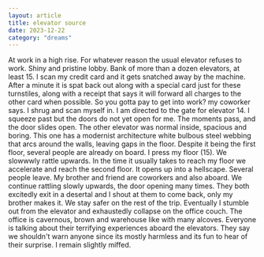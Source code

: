 ```yaml
---
layout: article
title: elevator source
date: 2023-12-22
category: "dreams"
---
```


At work in a high rise. For whatever reason the usual elevator refuses to work.
Shiny and pristine lobby. Bank of more than a dozen elevators, at least 15.  I scan my credit card and it gets snatched away by the machine. After a minute it is spat back out along with a special card just for these turnstiles, along with a receipt that says it will forward all charges to the other card when possible.
So you gotta pay to get into work? my coworker says.
I shrug and scan myself in. I am directed to the gate for elevator 14. I squeeze past but the doors do not yet open for me. The moments pass, and the door slides open.
The other elevator was normal inside, spacious and boring. This one has a modernist architecture white bulbous steel webbing that arcs around the walls, leaving gaps in the floor. Despite it being the first floor, several people are already on board. I press my floor (15). 
We slowwwly rattle upwards. In the time it usually takes to reach my floor we accelerate and reach the second floor. It opens up into a hellscape. Several people leave.
My brother and friend are coworkers and also aboard. We continue rattling slowly upwards, the door opening many times. They both excitedly exit in a desertal and I shout at them to come back, only my brother makes it.
We stay safer on the rest of the trip. Eventually I stumble out from the elevator and exhaustedly collapse on the office couch. The office is cavernous, brown and warehouse like with many alcoves.
Everyone is talking about their terrifying experiences aboard the elevators. They say we shouldn't warn anyone since its mostly harmless and its fun to hear of their surprise. I remain slightly miffed.